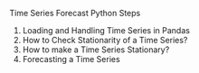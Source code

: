 Time Series Forecast Python Steps

1) Loading and Handling Time Series in Pandas
2) How to Check Stationarity of a Time Series?
3) How to make a Time Series Stationary?
4) Forecasting a Time Series
